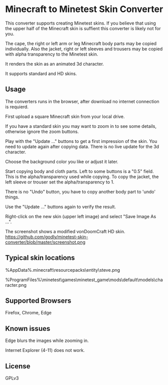 # Minecraft to Minetest Skin Converter

This converter supports creating Minetest skins. If you believe that using the upper half of the Minecraft skin is suffient this converter is likely not for you.

The cape, the right or left arm or leg Minecraft body parts may be copied individually.
Also the jacket, right or left sleeves and trousers may be copied with alpha transparency to the Minetest skin.

It renders the skin as an animated 3d character.

It supports standard and HD skins.

Usage
-------

The converters runs in the browser, after download no internet connection is requierd.

First upload a square Minecraft skin from your local drive.

If you have a standard skin you may want to zoom in to see some details, otherwise ignore the zoom buttons.

Play with the "Update ..." buttons to get a first impression of the skin. You need to update again after copying data. There is no live update for the 3d character.

Choose the background color you like or adjust it later.

Start copying body and cloth parts. Left to some buttons is a "0.5" field. This is the alpha/transparency used while copying.
To copy the jacket, the left sleeve or trouser set the alpha/transparency to 1.

There is no "Undo" button, you have to copy another body part to 'undo' things.

Use the "Update ..." buttons again to verify the result.

Right-click on the new skin (upper left image) and select "Save Image As ...".

The screenshot shows a modified vonDoomCraft HD skin.
https://github.com/godly/minetest-skin-converter/blob/master/screenshot.png

Typical skin locations
-------

%AppData%\.minecraft\resourcepacks\entity\steve.png

%ProgramFiles%\minetest\games\minetest_game\mods\default\models\character.png

Supported Browsers
-------

Firefox, Chrome, Edge

Known issues
-------

Edge blurs the images while zooming in.

Internet Explorer (4-11) does not work.

License
-------

GPLv3
